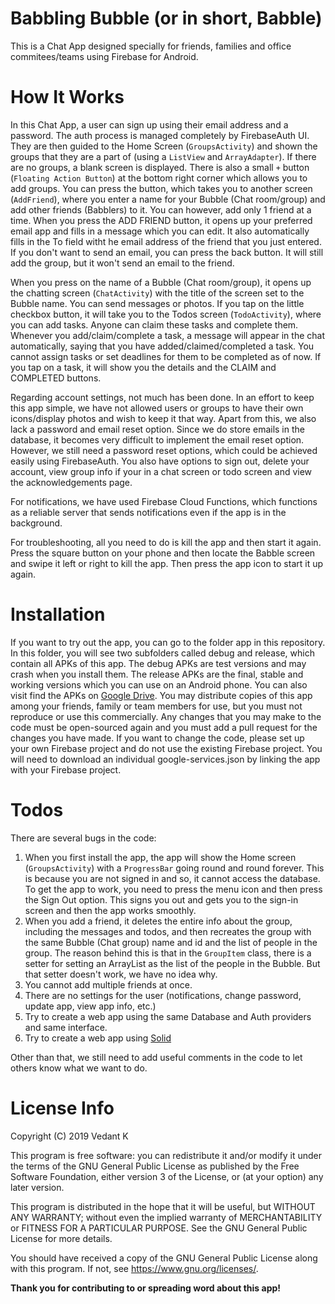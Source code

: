 # Babbling Bubble (or in short, Babble)
This is a Chat App designed specially for friends, families and office commitees/teams using Firebase for Android.

# How It Works
In this Chat App, a user can sign up using their email address and a password. The auth process is managed completely by FirebaseAuth UI.
They are then guided to the Home Screen (`GroupsActivity`) and shown the groups that they are a part of (using a `ListView` and `ArrayAdapter`). If there are no groups, a blank screen is displayed. There is also a small `+` button (`Floating Action Button`) at the bottom right corner which allows you to add groups. You can press the button, which takes you to another screen (`AddFriend`), where you enter a name for your Bubble (Chat room/group) and add other friends (Babblers) to it. You can however, add only 1 friend at a time. When you press the ADD FRIEND button, it opens up your preferred email app and fills in a message which you can edit. It also automatically fills in the To field witht he email address of the friend that you just entered. If you don't want to send an email, you can press the back button. It will still add the group, but it won't send an email to the friend.

When you press on the name of a Bubble (Chat room/group), it opens up the chatting screen (`ChatActivity`) with the title of the screen set to the Bubble name. You can send messages or photos. If you tap on the little checkbox button, it will take you to the Todos screen (`TodoActivity`), where you can add tasks. Anyone can claim these tasks and complete them. Whenever you add/claim/complete a task, a message will appear in the chat automatically, saying that you have added/claimed/completed a task. You cannot assign tasks or set deadlines for them to be completed as of now. If you tap on a task, it will show you the details and the CLAIM and COMPLETED buttons.

Regarding account settings, not much has been done. In an effort to keep this app simple, we have not allowed users or groups to have their own icons/display photos and wish to keep it that way. Apart from this, we also lack a password and email reset option. Since we do store emails in the database, it becomes very difficult to implement the email reset option. However, we still need a password reset options, which could be achieved easily using FirebaseAuth. You also have options to sign out, delete your account, view group info if your in a chat screen or todo screen and view the acknowledgements page.

For notifications, we have used Firebase Cloud Functions, which functions as a reliable server that sends notifications even if the app is in the background.

For troubleshooting, all you need to do is kill the app and then start it again. Press the square button on your phone and then locate the Babble screen and swipe it left or right to kill the app. Then press the app icon to start it up again.


# Installation
If you want to try out the app, you can go to the folder app in this repository. In this folder, you will see two subfolders called debug and release, which contain all APKs of this app. The debug APKs are test versions and may crash when you install them. The release APKs are the final, stable and working versions which you can use on an Android phone. You can also visit find the APKs on  [Google Drive](https://drive.google.com/drive/folders/19ti7K6VNlwhNq70YjcckOWZdzqFeiOPI?usp=sharing).
You may distribute copies of this app among your friends, family or team members for use, but you must not reproduce or use this commercially. Any changes that you may make to the code must be open-sourced again and you must add a pull request for the changes you have made. If you want to change the code, please set up your own Firebase project and do not use the existing Firebase project.
You will need to download an individual google-services.json by linking the app with your Firebase project.


# Todos
There are several bugs in the code: 
1. When you first install the app, the app will show the Home screen (`GroupsActivity`) with a `ProgressBar` going round and round forever. This is because you are not signed in and so, it cannot access the database. To get the app to work, you need to press the menu icon and then press the Sign Out option. This signs you out and gets you to the sign-in screen and then the app works smoothly.
2. When you add a friend, it deletes the entire info about the group, including the messages and todos, and then recreates the group with the same Bubble (Chat group) name and id and the list of people in the group. The reason behind this is that in the `GroupItem` class, there is a setter for setting an ArrayList as the list of the people in the Bubble. But that setter doesn't work, we have no idea why.
3. You cannot add multiple friends at once.
4. There are no settings for the user (notifications, change password, update app, view app info, etc.)
5. Try to create a web app using the same Database and Auth providers and same interface.
6. Try to create a web app using [Solid](https://solid.inrupt.com/)


Other than that, we still need to add useful comments in the code to let others know what we want to do.

# License Info
Copyright (C) 2019  Vedant K

This program is free software: you can redistribute it and/or modify
it under the terms of the GNU General Public License as published by
the Free Software Foundation, either version 3 of the License, or
(at your option) any later version.

This program is distributed in the hope that it will be useful,
but WITHOUT ANY WARRANTY; without even the implied warranty of
MERCHANTABILITY or FITNESS FOR A PARTICULAR PURPOSE.  See the
GNU General Public License for more details.

You should have received a copy of the GNU General Public License
along with this program.  If not, see <https://www.gnu.org/licenses/>.


**Thank you for contributing to or spreading word about this app!**

